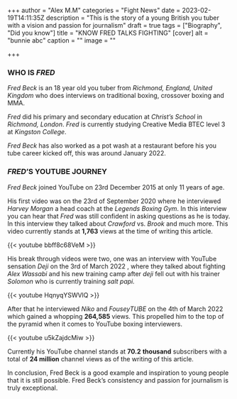 +++
author = "Alex M.M"
categories = "Fight News"
date = 2023-02-19T14:11:35Z
description = "This is the story of a young British you tuber with a vision and passion for journalism"
draft = true
tags = ["Biography", "Did you know"]
title = "KNOW FRED TALKS FIGHTING"
[cover]
alt = "bunnie abc"
caption = ""
image = ""

+++
### WHO IS _FRED_

_Fred Beck_ is an 18 year old you tuber from _Richmond, England, United Kingdom_ who does interviews on traditional boxing, crossover boxing and MMA.

_Fred_ did his primary and secondary education at _Christ’s School_ in _Richmond, London_. _Fred_ is currently studying Creative Media BTEC level 3 at _Kingston College_.

_Fred Beck_ has also worked as a pot wash at a restaurant before his you tube career kicked off, this was around January 2022.

### _FRED_’S YOUTUBE JOURNEY

_Fred Beck_ joined YouTube on 23rd December 2015 at only 11 years of age.

His first video was on the 23rd of September 2020 where he interviewed _Harvey Morgan_ a head coach at the _Legends Boxing Gym_. In this interview you can hear that _Fred_ was still confident in asking questions as he is today. In this interview they talked about _Crawford_ vs. _Brook_ and much more. This video currently stands at **1,763** views at the time of writing this article.

{{< youtube bbff8c68VeM >}}

His break through videos were two, one was an interview with YouTube sensation _Deji_ on the 3rd of March 2022 , where they talked about fighting _Alex Wassabi_ and his new training camp after _deji_ fell out with his trainer _Solomon_ who is currently training _salt papi._

{{< youtube HqnyqYSWVlQ >}}

After that he interviewed _Niko_ and _FouseyTUBE_ on the 4th of March 2022 which gained a whopping **264,585** views. This propelled him to the top of the pyramid when it comes to YouTube boxing interviewers.

{{< youtube u5kZajdcMiw >}}

Currently his YouTube channel stands at **70.2** **thousand** subscribers with a total of **24 million** channel views as of the writing of this article.

In conclusion, Fred Beck is a good example and inspiration to young people that it is still possible. Fred Beck’s consistency and passion for journalism is truly exceptional.